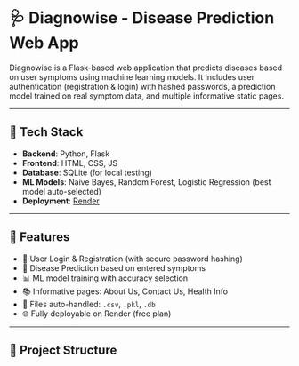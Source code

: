 # 🩺 Diagnowise - Disease Prediction Web App

Diagnowise is a Flask-based web application that predicts diseases based on user symptoms using machine learning models. It includes user authentication (registration & login) with hashed passwords, a prediction model trained on real symptom data, and multiple informative static pages.

---

## 🔧 Tech Stack

- **Backend**: Python, Flask
- **Frontend**: HTML, CSS, JS
- **Database**: SQLite (for local testing)
- **ML Models**: Naive Bayes, Random Forest, Logistic Regression (best model auto-selected)
- **Deployment**: [Render](https://render.com)

---

## 🚀 Features

- 🔐 User Login & Registration (with secure password hashing)
- 🤖 Disease Prediction based on entered symptoms
- 📊 ML model training with accuracy selection
- 📚 Informative pages: About Us, Contact Us, Health Info
- 💾 Files auto-handled: `.csv`, `.pkl`, `.db`
- 🌐 Fully deployable on Render (free plan)

---

## 📁 Project Structure

